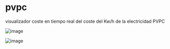 # pvpc
visualizador coste en tiempo real del coste del Kw/h de la electricidad PVPC


![image](https://user-images.githubusercontent.com/48222471/216771040-a1290710-e25a-4d1b-8bd3-cba4f3a47e85.png)

![image](https://user-images.githubusercontent.com/48222471/216771065-38075b54-1081-4251-bbe6-352c2559182e.png)

